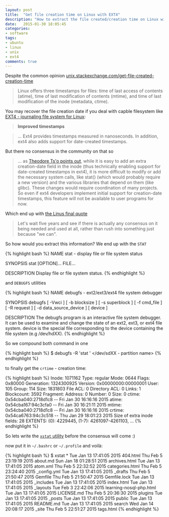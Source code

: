 ```yaml
---
layout: post
title:  "Get file creation time on Linux with EXT4"
description: "How to extract the file created/creation time on Linux with EXT4 filesystem"
date:   2015-01-30 18:05:45
categories:
- software
tags:
- ubuntu
- linux
- unix
- ext4
comments: true
---
```


Despite the common opinion [unix.stackexchange.com/get-file-created-creation-time](http://unix.stackexchange.com/a/24442/13721)

> Linux offers three timestamps for files: time of last access of contents (atime), time of last modification of contents (mtime), and time of last modification of the inode (metadata, ctime).

You may recover the file creation date if you deal with capble filesystem like [EXT4 - journaling file system for Linux](http://en.wikipedia.org/wiki/Ext4):

> **Improved timestamps**

> ... Ext4 provides timestamps measured in nanoseconds. In addition, ext4 also adds support for date-created timestamps.

But there no consensus in the community on that so

> ... as [Theodore Ts'o points out](https://www.redhat.com/archives/ext3-users/2006-October/msg00015.html), while it is easy to add an extra creation-date field in the inode (thus technically enabling support for date-created timestamps in ext4), it is more difficult to modify or add the necessary system calls, like stat() (which would probably require a new version) and the various libraries that depend on them (like glibc). These changes would require coordination of many projects. So even if ext4 developers implement initial support for creation-date timestamps, this feature will not be available to user programs for now.

Which end up with [the Linus final quote](https://lkml.org/lkml/2010/7/22/249)

> Let's wait five years and see if there is actually any consensus on it being needed and used at all, rather than rush into something just because "we can".

So how would you extract this information? We end up with the `STAT`

{% highlight bash %}
NAME
      stat - display file or file system status

SYNOPSIS
       stat [OPTION]... FILE...

DESCRIPTION
       Display file or file system status.
{% endhighlight %}

and `DEBUGFS` utilities

{% highlight bash %}
NAME
       debugfs - ext2/ext3/ext4 file system debugger

SYNOPSIS
       debugfs [ -Vwci ] [ -b blocksize ] [ -s superblock ] [ -f cmd_file ] [ -R request ] [ -d data_source_device ] [ device ]

DESCRIPTION
       The debugfs program is an interactive file system debugger. It can be used to examine and change the state of an ext2, ext3, or ext4 file system.
       device is the special file corresponding to the device containing the file system (e.g /dev/hdXX).
{% endhighlight %}

So we compound both command in one

{% highlight bash %}
$ debugfs -R 'stat <filename>' </dev/sdXX - partition name>
{% endhighlight %}

to finally get the `crtime` - creation time:

{% highlight bash %}
Inode: 1071162   Type: regular    Mode:  0644   Flags: 0x80000
Generation: 1324300925    Version: 0x00000000:00000001
User:   105   Group:   114   Size: 1831803
File ACL: 0    Directory ACL: 0
Links: 1   Blockcount: 3592
Fragment:  Address: 0    Number: 0    Size: 0
 ctime: 0x54cba040:2718d1c8 -- Fri Jan 30 16:16:16 2015
 atime: 0x54cba167:94c3cfa0 -- Fri Jan 30 16:21:11 2015
 mtime: 0x54cba040:2718d1c8 -- Fri Jan 30 16:16:16 2015
 crtime: 0x54ca6763:94c3c518 -- Thu Jan 29 18:01:23 2015
Size of extra inode fields: 28
EXTENTS:
(0): 4229445, (1-7): 4261097-4261103, ...
{% endhighlight %}

So lets write the [`xstat` utility](https://gist.github.com/moiseevigor/8c496f632137605b322e) before the consensus will come :)

<script src="https://gist.github.com/moiseevigor/8c496f632137605b322e.js"></script>

now put it in `~/.bashrc` or `~/.profile` and voilà:

{% highlight bash %}
$ xstat *
Tue Jan 13 17:41:05 2015	404.html
Thu Feb  5 23:19:19 2015	about.md
Sun Jan 18 01:28:51 2015	archives.html
Tue Jan 13 17:41:05 2015	atom.xml
Thu Feb  5 22:32:52 2015	categories.html
Thu Feb  5 23:24:40 2015	_config.yml
Tue Jan 13 17:41:05 2015	_drafts
Thu Feb  5 21:50:47 2015	Gemfile
Thu Feb  5 21:50:47 2015	Gemfile.lock
Tue Jan 13 17:41:05 2015	_includes
Tue Jan 13 17:41:05 2015	index.html
Tue Jan 13 17:41:05 2015	_layouts
Tue Feb  3 22:42:06 2015	learning-nosql-php.html
Tue Jan 13 17:41:05 2015	LICENSE.md
Thu Feb  5 20:36:30 2015	plugins
Tue Jan 13 17:41:05 2015	_posts
Tue Jan 13 17:41:05 2015	public
Tue Jan 13 17:41:05 2015	README.md
Tue Jan 13 17:41:05 2015	search
Wed Jan 14 20:08:17 2015	_site
Thu Feb  5 22:51:27 2015	tags.html
{% endhighlight %}

